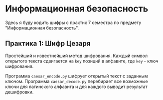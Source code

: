 # Информационная безопасность

Здесь я буду кодить шифры с практик 7 семестра по предмету "Информационная безопасность".

## Практика 1: Шифр Цезаря

Простейший и известнейший метод шифрования. Каждый символ открытого текста сдвигается на `key` позиций в алфавите, где `key` - ключ шифрования.

Программа `caesar_encode.py` шифрует открытый текст с заданным ключом. Программа `caesar_decode.py` перебирает все возможные ключи для латинского алфавита и для каждого выводит результат дешифровки.

